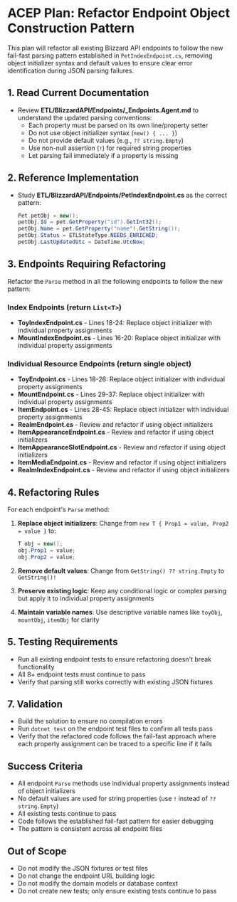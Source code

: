 # ACEP Plan: Refactor Endpoint Object Construction Pattern

This plan will refactor all existing Blizzard API endpoints to follow the new fail-fast parsing pattern established in `PetIndexEndpoint.cs`, removing object initializer syntax and default values to ensure clear error identification during JSON parsing failures.

## 1. Read Current Documentation
- Review **ETL/BlizzardAPI/Endpoints/_Endpoints.Agent.md** to understand the updated parsing conventions:
  - Each property must be parsed on its own line/property setter
  - Do not use object initializer syntax (`new() { ... }`)
  - Do not provide default values (e.g., `?? string.Empty`)
  - Use non-null assertion (`!`) for required string properties
  - Let parsing fail immediately if a property is missing

## 2. Reference Implementation
- Study **ETL/BlizzardAPI/Endpoints/PetIndexEndpoint.cs** as the correct pattern:
  ```csharp
  Pet petObj = new();
  petObj.Id = pet.GetProperty("id").GetInt32();
  petObj.Name = pet.GetProperty("name").GetString()!;
  petObj.Status = ETLStateType.NEEDS_ENRICHED;
  petObj.LastUpdatedUtc = DateTime.UtcNow;
  ```

## 3. Endpoints Requiring Refactoring
Refactor the `Parse` method in all the following endpoints to follow the new pattern:

### Index Endpoints (return `List<T>`)
- **ToyIndexEndpoint.cs** - Lines 18-24: Replace object initializer with individual property assignments
- **MountIndexEndpoint.cs** - Lines 16-20: Replace object initializer with individual property assignments

### Individual Resource Endpoints (return single object)
- **ToyEndpoint.cs** - Lines 18-26: Replace object initializer with individual property assignments
- **MountEndpoint.cs** - Lines 29-37: Replace object initializer with individual property assignments  
- **ItemEndpoint.cs** - Lines 28-45: Replace object initializer with individual property assignments
- **RealmEndpoint.cs** - Review and refactor if using object initializers
- **ItemAppearanceEndpoint.cs** - Review and refactor if using object initializers
- **ItemAppearanceSlotEndpoint.cs** - Review and refactor if using object initializers
- **ItemMediaEndpoint.cs** - Review and refactor if using object initializers
- **RealmIndexEndpoint.cs** - Review and refactor if using object initializers

## 4. Refactoring Rules
For each endpoint's `Parse` method:

1. **Replace object initializers**: Change from `new T { Prop1 = value, Prop2 = value }` to:
   ```csharp
   T obj = new();
   obj.Prop1 = value;
   obj.Prop2 = value;
   ```

2. **Remove default values**: Change from `GetString() ?? string.Empty` to `GetString()!`

3. **Preserve existing logic**: Keep any conditional logic or complex parsing but apply it to individual property assignments

4. **Maintain variable names**: Use descriptive variable names like `toyObj`, `mountObj`, `itemObj` for clarity

## 5. Testing Requirements
- Run all existing endpoint tests to ensure refactoring doesn't break functionality
- All 8+ endpoint tests must continue to pass
- Verify that parsing still works correctly with existing JSON fixtures

## 7. Validation
- Build the solution to ensure no compilation errors
- Run `dotnet test` on the endpoint test files to confirm all tests pass
- Verify that the refactored code follows the fail-fast approach where each property assignment can be traced to a specific line if it fails

## Success Criteria
- All endpoint `Parse` methods use individual property assignments instead of object initializers
- No default values are used for string properties (use `!` instead of `?? string.Empty`)
- All existing tests continue to pass
- Code follows the established fail-fast pattern for easier debugging
- The pattern is consistent across all endpoint files

## Out of Scope
- Do not modify the JSON fixtures or test files
- Do not change the endpoint URL building logic
- Do not modify the domain models or database context
- Do not create new tests; only ensure existing tests continue to pass
